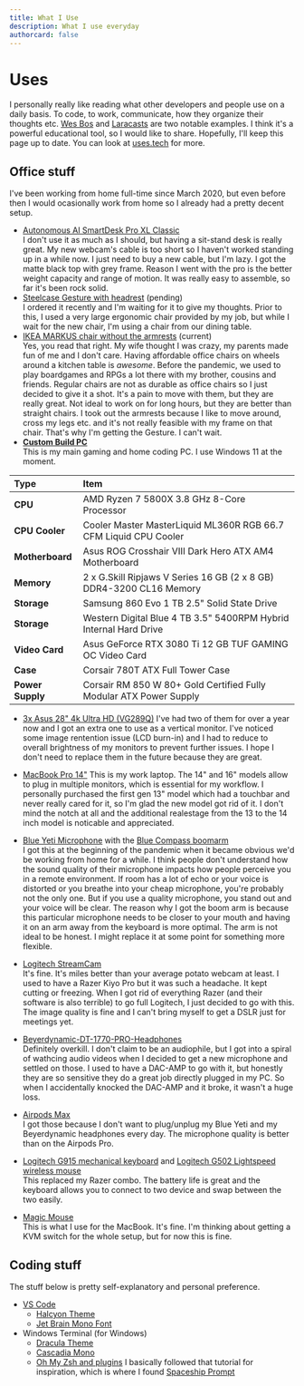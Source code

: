 ```yaml
---
title: What I Use
description: What I use everyday
authorcard: false
---
```


# Uses

I personally really like reading what other developers and people use on a daily basis. To code, to work, communicate, how they organize their thoughts etc. [Wes Bos](https://wesbos.com/uses) and [Laracasts](https://laracasts.com/blog/laracasts-uses) are two notable examples. I think it's a powerful educational tool, so I would like to share. Hopefully, I'll keep this page up to date. You can look at [uses.tech](https://uses.tech/) for more.

## Office stuff

I've been working from home full-time since March 2020, but even before then I would ocasionally work from home so I already had a pretty decent setup.

- [Autonomous AI SmartDesk Pro XL Classic](https://www.autonomous.ai/en-CA/standing-desks/smartdesk-2-business)<br/>
  I don't use it as much as I should, but having a sit-stand desk is really great. My new webcam's cable is too short so I haven't worked standing up in a while now. I just need to buy a new cable, but I'm lazy. I got the matte black top with grey frame. Reason I went with the pro is the better weight capacity and range of motion. It was really easy to assemble, so far it's been rock solid.
- [Steelcase Gesture with headrest](https://www.steelcase.com/products/office-chairs/gesture/) (pending) <br/>
  I ordered it recently and I'm waiting for it to give my thoughts. Prior to this, I used a very large ergonomic chair provided by my job, but while I wait for the new chair, I'm using a chair from our dining table.
- [IKEA MARKUS chair without the armrests](https://www.ikea.com/ca/en/p/markus-office-chair-vissle-dark-gray-90289172/) (current) <br>
  Yes, you read that right. My wife thought I was crazy, my parents made fun of me and I don't care. Having affordable office chairs on wheels around a kitchen table is <em>awesome</em>. Before the pandemic, we used to play boardgames and RPGs a lot there with my brother, cousins and friends. Regular chairs are not as durable as office chairs so I just decided to give it a shot. It's a pain to move with them, but they are really great. Not ideal to work on for long hours, but they are better than straight chairs. I took out the armrests because I like to move around, cross my legs etc. and it's not really feasible with my frame on that chair. That's why I'm getting the Gesture. I can't wait.
- **[Custom Build PC](https://pcpartpicker.com/list/FDLT8J)**<br/>
  This is my main gaming and home coding PC. I use Windows 11 at the moment.

| Type             | Item                                                                |
| :--------------- | :------------------------------------------------------------------ |
| **CPU**          | AMD Ryzen 7 5800X 3.8 GHz 8-Core Processor                          |
| **CPU Cooler**   | Cooler Master MasterLiquid ML360R RGB 66.7 CFM Liquid CPU Cooler    |
| **Motherboard**  | Asus ROG Crosshair VIII Dark Hero ATX AM4 Motherboard               |
| **Memory**       | 2 x G.Skill Ripjaws V Series 16 GB (2 x 8 GB) DDR4-3200 CL16 Memory |
| **Storage**      | Samsung 860 Evo 1 TB 2.5" Solid State Drive                         |
| **Storage**      | Western Digital Blue 4 TB 3.5" 5400RPM Hybrid Internal Hard Drive   |
| **Video Card**   | Asus GeForce RTX 3080 Ti 12 GB TUF GAMING OC Video Card             |
| **Case**         | Corsair 780T ATX Full Tower Case                                    |
| **Power Supply** | Corsair RM 850 W 80+ Gold Certified Fully Modular ATX Power Supply  |

- [3x Asus 28" 4k Ultra HD (VG289Q)](https://www.asus.com/ca-en/Displays-Desktops/Monitors/TUF-Gaming/TUF-Gaming-VG289Q/)
  I've had two of them for over a year now and I got an extra one to use as a vertical monitor. I've noticed some image rentention issue (LCD burn-in) and I had to reduce to overall brightness of my monitors to prevent further issues. I hope I don't need to replace them in the future because they are great.

- [MacBook Pro 14"](https://www.apple.com/ca/macbook-pro-14-and-16/)
  This is my work laptop. The 14" and 16" models allow to plug in multiple monitors, which is essential for my workflow. I personally purchased the first gen 13" model which had a touchbar and never really cared for it, so I'm glad the new model got rid of it. I don't mind the notch at all and the additional realestage from the 13 to the 14 inch model is noticable and appreciated.
- [Blue Yeti Microphone](https://www.bluemic.com/en-ca/products/yeti/) with the [Blue Compass boomarm](https://www.bluemic.com/en-ca/products/compass/) <br/>
  I got this at the beginning of the pandemic when it became obvious we'd be working from home for a while. I think people don't understand how the sound quality of their microphone impacts how people perceive you in a remote environment. If room has a lot of echo or your voice is distorted or you breathe into your cheap microphone, you're probably not the only one. But if you use a quality microphone, you stand out and your voice will be clear. The reason why I got the boom arm is because this particular microphone needs to be closer to your mouth and having it on an arm away from the keyboard is more optimal. The arm is not ideal to be honest. I might replace it at some point for something more flexible.
- [Logitech StreamCam](https://www.logitech.com/en-ca/products/webcams/streamcam.960-001286.html) <br/>
  It's fine. It's miles better than your average potato webcam at least. I used to have a Razer Kiyo Pro but it was such a headache. It kept cutting or freezing. When I got rid of everything Razer (and their software is also terrible) to go full Logitech, I just decided to go with this. The image quality is fine and I can't bring myself to get a DSLR just for meetings yet. <article-image src="logitech-streamcam-sample.jpg" alt="Sample image of Logitech Streamcam"></article-image>
- [Beyerdynamic-DT-1770-PRO-Headphones](https://www.amazon.ca/beyerdynamic-DT-1770-PRO-Headphones/dp/B0142FEWD4) <br/>
  Definitely overkill. I don't claim to be an audiophile, but I got into a spiral of wathcing audio videos when I decided to get a new microphone and settled on those. I used to have a DAC-AMP to go with it, but honestly they are so sensitive they do a great job directly plugged in my PC. So when I accidentally knocked the DAC-AMP and it broke, it wasn't a huge loss.
- [Airpods Max](https://www.apple.com/ca/airpods-max/) <br/>
  I got those because I don't want to plug/unplug my Blue Yeti and my Beyerdynamic headphones every day. The microphone quality is better than on the Airpods Pro.
- [Logitech G915 mechanical keyboard](https://www.logitechg.com/en-ca/products/gaming-keyboards/g915-low-profile-wireless-mechanical-gaming-keyboard.html) and [Logitech G502 Lightspeed wireless mouse](https://www.logitechg.com/en-ca/products/gaming-mice/g502-lightspeed-wireless-gaming-mouse.910-005565.html)<br />
  This replaced my Razer combo. The battery life is great and the keyboard allows you to connect to two device and swap between the two easily.
- [Magic Mouse](https://www.apple.com/ca/shop/product/MK2E3AM/A/magic-mouse-white-multi-touch-surface) <br />
  This is what I use for the MacBook. It's fine. I'm thinking about getting a KVM switch for the whole setup, but for now this is fine.

## Coding stuff

The stuff below is pretty self-explanatory and personal preference.

- [VS Code](https://code.visualstudio.com/)
  - [Halcyon Theme](https://marketplace.visualstudio.com/items?itemName=brittanychiang.halcyon-vscode)
  - [Jet Brain Mono Font](https://dev.to/shofol/how-to-use-jetbrainsmono-in-vscode-jb8)
- Windows Terminal (for Windows)
  - [Dracula Theme](https://github.com/dracula/windows-terminal)
  - [Cascadia Mono](https://github.com/microsoft/cascadia-code)
  - [Oh My Zsh and plugins](https://dev.to/vsalbuq/how-to-install-oh-my-zsh-on-windows-10-home-edition-49g2) I basically followed that tutorial for inspiration, which is where I found [Spaceship Prompt](https://github.com/spaceship-prompt/spaceship-prompt)
